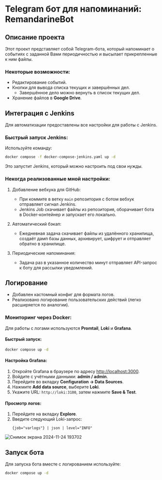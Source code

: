 # Telegram бот для напоминаний: RemandarineBot

## Описание проекта

Этот проект представляет собой Telegram-бота, который напоминает о событиях с заданной Вами периодичностью и высылает прикрепленные к ним файлы. 

### Некоторые возможности:
- Редактирование событий.
- Кнопки для вывода списка текущих и завершённых дел.
  - Завершённое дело можно вернуть в список текущих дел.
- Хранение файлов в **Google Drive**.

## Интеграция с Jenkins

Для автоматизации предоставлены все настройки для работы с Jenkins.

### Быстрый запуск Jenkins:
Используйте команду:
```bash
docker compose -f docker-compose-jenkins.yaml up -d
```
Это запустит Jenkins, который можно настроить под свои нужды.

### Некогда реализованные мной настройки:
1. Добавление вебхука для GitHub:
   - При коммите в ветку `main` репозитория с ботом вебхук отправляет сигнал Jenkins.
   - Jenkins Job скачивает файлы из репозитория, оборачивает бота в Docker-контейнер и запускает его локально.
   
2. Автоматический бэкап:
   - Ежедневная задача скачивает файлы из удалённого хранилища, создаёт дамп базы данных, архивирует, шифрует и отправляет обратно в хранилище.

3. Периодические напоминания:
   - Задача раз в указанное количество минут отправляет API-запрос к боту для рассылки уведомлений.

## Логирование

- Добавлен кастомный конфиг для формата логов.
- Реализовано логирование пользовательских действий (легко расширяется по аналогии).
  
### Мониторинг через Docker:
Для работы с логами используются **Promtail**, **Loki** и **Grafana**. 

#### Быстрый запуск:
```bash
docker compose up -d
```

#### Настройка Grafana:
1. Откройте Grafana в браузере по адресу [http://localhost:3000](http://localhost:3000).
2. Войдите с учётными данными: **admin / admin**.
3. Перейдите во вкладку **Configuration → Data Sources**.
4. Нажмите **Add data source**, выберите **Loki**.
5. Укажите URL: `http://loki:3100`, затем нажмите **Save & Test**.

#### Просмотр логов:
1. Перейдите на вкладку **Explore**.
2. Введите следующий Loki-запрос:
   ```logql
   {job="varlogs"} | json | level="INFO"
   ```

![Снимок экрана 2024-11-24 193702](https://github.com/user-attachments/assets/8b818623-1f58-49f0-96b9-d7d483825ab3)

## Запуск бота

Для запуска бота вместе с логированием используйте:
```bash
docker compose up -d
```
